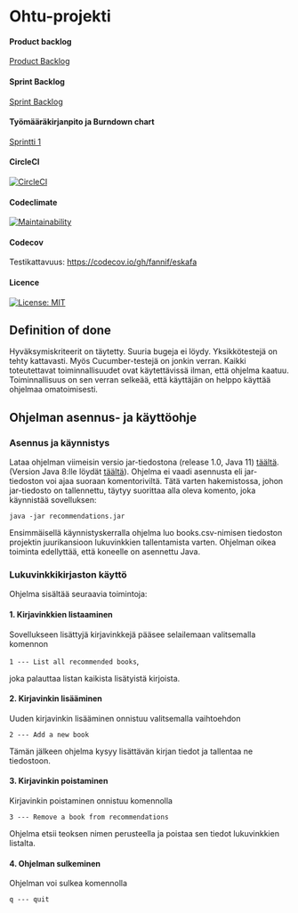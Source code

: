 # Ohtu-projekti

#### Product backlog
[Product Backlog](https://docs.google.com/spreadsheets/d/1x9YFq1DHGwN0qCpNWJFqQOZS0CGin8dj2chu-N1ArWo/edit?usp=gmail_thread&ts=5dd2977a)

#### Sprint Backlog
[Sprint Backlog](https://docs.google.com/spreadsheets/d/1OqxUPbk6urff_mOtHHC_oDDHmhOTyWZxNcCAq9ybvWM/edit?usp=sharing)

#### Työmääräkirjanpito ja Burndown chart

[Sprintti 1](https://docs.google.com/spreadsheets/d/1Hvs-0SekRi4vSxOb8fyAxVITSERtZ6C_UGIzY706q-Y/edit?usp=sharing)


#### CircleCI
[![CircleCI](https://circleci.com/gh/fannif/eskafa.svg?style=svg)](https://circleci.com/gh/fannif/eskafa)

#### Codeclimate
[![Maintainability](https://api.codeclimate.com/v1/badges/a99a88d28ad37a79dbf6/maintainability)](https://codeclimate.com/github/fannif/eskafa)

#### Codecov
Testikattavuus: https://codecov.io/gh/fannif/eskafa

#### Licence
[![License: MIT](https://img.shields.io/badge/License-MIT-yellow.svg)](https://opensource.org/licenses/MIT)

## Definition of done
Hyväksymiskriteerit on täytetty. Suuria bugeja ei löydy. Yksikkötestejä on tehty kattavasti. Myös Cucumber-testejä on jonkin verran. Kaikki toteutettavat toiminnallisuudet ovat käytettävissä ilman, että ohjelma kaatuu. Toiminnallisuus on sen verran selkeää, että käyttäjän on helppo käyttää ohjelmaa omatoimisesti.

## Ohjelman asennus- ja käyttöohje

### Asennus ja käynnistys

Lataa ohjelman viimeisin versio jar-tiedostona (release 1.0, Java 11) [täältä](https://github.com/fannif/eskafa/releases/download/v1.0/recommendations.jar). (Version Java 8:lle löydät [täältä](https://github.com/fannif/eskafa/releases/tag/v1.0.1)). Ohjelma ei vaadi asennusta eli jar-tiedoston 
voi ajaa suoraan komentoriviltä. Tätä varten hakemistossa, johon jar-tiedosto on tallennettu, täytyy suorittaa alla oleva 
komento, joka käynnistää sovelluksen: 

`java -jar recommendations.jar` 

Ensimmäisellä käynnistyskerralla ohjelma luo books.csv-nimisen tiedoston projektin juurikansioon
lukuvinkkien tallentamista varten. Ohjelman oikea toiminta edellyttää, että koneelle on asennettu Java.   

### Lukuvinkkikirjaston käyttö

Ohjelma sisältää seuraavia toimintoja: 

#### 1. Kirjavinkkien listaaminen

Sovellukseen lisättyjä kirjavinkkejä pääsee selailemaan valitsemalla komennon  

`1 --- List all recommended books`,

joka palauttaa listan kaikista lisätyistä kirjoista.

#### 2. Kirjavinkin lisääminen

Uuden kirjavinkin lisääminen onnistuu valitsemalla vaihtoehdon

`2 --- Add a new book`
 
Tämän jälkeen ohjelma kysyy lisättävän kirjan tiedot ja tallentaa ne tiedostoon.  

#### 3. Kirjavinkin poistaminen

Kirjavinkin poistaminen onnistuu komennolla 

`3 --- Remove a book from recommendations`

Ohjelma etsii teoksen nimen perusteella ja poistaa sen tiedot lukuvinkkien listalta. 

#### 4. Ohjelman sulkeminen

Ohjelman voi sulkea komennolla 

`q --- quit`
